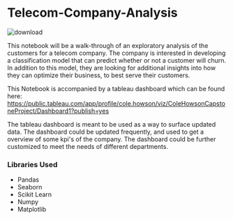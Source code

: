 # Telecom-Company-Analysis 

![download](https://user-images.githubusercontent.com/59493321/155767024-e94cfd7f-9f0f-43f7-ab9b-8447574ef4b0.png)



This notebook will be a walk-through of an exploratory analysis of the customers for a telecom company. The company is interested in developing a classification model that can predict whether or not a customer will churn. In addition to this model, they are looking for additional insights into how they can optimize their business, to best serve their customers.

This Notebook is accompanied by a tableau dashboard which can be found here: https://public.tableau.com/app/profile/cole.howson/viz/ColeHowsonCapstoneProject/Dashboard1?publish=yes

The tableau dashboard is meant to be used as a way to surface updated data. The dashboard could be updated frequently, and used to get a overview of some kpi's of the company. The dashboard could be further customized to meet the needs of different departments.

### Libraries Used 

* Pandas
* Seaborn
* Scikit Learn
* Numpy 
* Matplotlib
